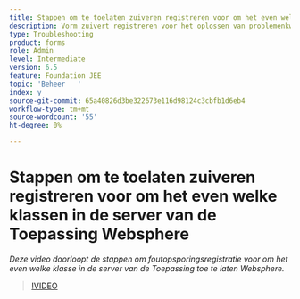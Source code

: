 ```yaml
---
title: Stappen om te toelaten zuiveren registreren voor om het even welke klassen in de server van de Toepassing Websphere
description: Vorm zuivert registreren voor het oplossen van problemenkwesties met betrekking tot de server van de Toepassing Websphere
type: Troubleshooting
product: forms
role: Admin
level: Intermediate
version: 6.5
feature: Foundation JEE
topic: 'Beheer   '
index: y
source-git-commit: 65a40826d3be322673e116d98124c3cbfb1d6eb4
workflow-type: tm+mt
source-wordcount: '55'
ht-degree: 0%

---
```



# Stappen om te toelaten zuiveren registreren voor om het even welke klassen in de server van de Toepassing Websphere

*Deze video doorloopt de stappen om foutopsporingsregistratie voor om het even welke klasse in de server van de Toepassing toe te laten Websphere.*

>[!VIDEO](https://video.tv.adobe.com/v/335523?quality=9&learn=on)